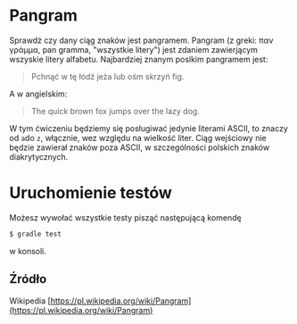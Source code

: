# Pangram

Sprawdż czy dany ciąg znaków jest pangramem. Pangram (z greki: παν γράμμα, pan gramma,
"wszystkie litery") jest zdaniem zawierjącym wszyskie litery alfabetu.
Najbardziej znanym poslkim pangramem jest:
> Pchnąć w tę łódź jeża lub ośm skrzyń fig.

A w angielskim:
> The quick brown fox jumps over the lazy dog.

W tym ćwiczeniu będziemy się posługiwać jedynie literami ASCII, to znaczy od `a`do `z`, włącznie, wez względu na wielkość liter. Ciąg wejściowy nie będzie zawierał znaków poza ASCII, w szczególności polskich znaków diakrytycznych.

# Uruchomienie testów

Możesz wywołać wszystkie testy pisząć następującą komendę

```sh
$ gradle test
```

w konsoli.

## Źródło

Wikipedia [https://pl.wikipedia.org/wiki/Pangram](https://pl.wikipedia.org/wiki/Pangram)
